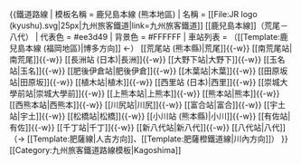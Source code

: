 {{鐵道路線
| 模板名稱 = 鹿兒島本線 (熊本地區)
| 名稱 = [[File:JR logo (kyushu).svg|25px|九州旅客鐵道|link=九州旅客鐵道]] [[鹿兒島本線]]（荒尾－八代）
| 代表色 = #ee3d49
| 背景色 = #FFFFFF
| 車站列表 = （[[Template:鹿兒島本線 (福岡地區)|博多方向]] ←） [[荒尾站 (熊本縣)|荒尾]]{{-w}} [[南荒尾站|南荒尾]]{{-w}} [[長洲站 (日本)|長洲]]{{-w}} [[大野下站|大野下]]{{-w}} [[玉名站|玉名]]{{-w}} [[肥後伊倉站|肥後伊倉]]{{-w}} [[木葉站|木葉]]{{-w}} [[田原坂站|田原坂]]{{-w}} [[植木站|植木]]{{-w}} [[西里站 (日本)|西里]]{{-w}} [[崇城大學前站|崇城大學前]]{{-w}} [[上熊本站|上熊本]]{{-w}} [[熊本站|熊本]]{{-w}} [[西熊本站|西熊本]]{{-w}} [[川尻站|川尻]]{{-w}} [[富合站|富合]]{{-w}} [[宇土站|宇土]]{{-w}} [[松橋站|松橋]]{{-w}} [[小川站 (熊本縣)|小川]]{{-w}} [[有佐站|有佐]]{{-w}} [[千丁站|千丁]]{{-w}} [[新八代站|新八代]]{{-w}} [[八代站|八代]] （→ [[Template:肥薩線|人吉方向]]、[[Template:肥薩橙鐵道線|川內方向]]）
}}<noinclude>
[[Category:九州旅客鐵道路線模板|Kagoshima]]
</noinclude>
